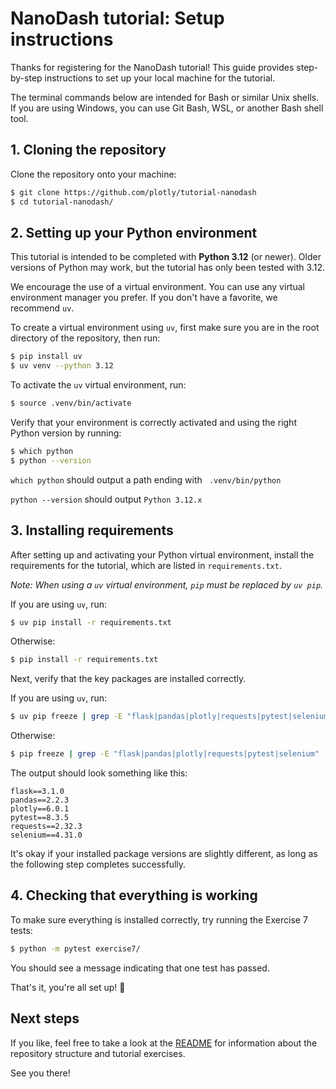 # NanoDash tutorial: Setup instructions

Thanks for registering for the NanoDash tutorial! This guide provides step-by-step instructions to set up your local machine for the tutorial.

The terminal commands below are intended for Bash or similar Unix shells. If you are using Windows, you can use Git Bash, WSL, or another Bash shell tool.

## 1. Cloning the repository

Clone the repository onto your machine:

```bash
$ git clone https://github.com/plotly/tutorial-nanodash
$ cd tutorial-nanodash/
```

## 2. Setting up your Python environment

This tutorial is intended to be completed with **Python 3.12** (or newer). Older versions of Python may work, but the tutorial has only been tested with 3.12.

We encourage the use of a virtual environment. You can use any virtual environment manager you prefer. If you don't have a favorite, we recommend `uv`. 

To create a virtual environment using `uv`, first make sure you are in the root directory of the repository, then run:

```bash
$ pip install uv
$ uv venv --python 3.12
```

To activate the `uv` virtual environment, run:

```bash
$ source .venv/bin/activate
```

Verify that your environment is correctly activated and using the right Python version by running:

```bash
$ which python
$ python --version
```

`which python` should output a path ending with ` .venv/bin/python`

`python --version` should output `Python 3.12.x`

## 3. Installing requirements

After setting up and activating your Python virtual environment, install the requirements for the tutorial, which are listed in `requirements.txt`.

_Note: When using a `uv` virtual environment, `pip` must be replaced by `uv pip`._

If you are using `uv`, run:

```bash
$ uv pip install -r requirements.txt
```

Otherwise:

```bash
$ pip install -r requirements.txt
```

Next, verify that the key packages are installed correctly.

If you are using `uv`, run:

```bash
$ uv pip freeze | grep -E "flask|pandas|plotly|requests|pytest|selenium"
```

Otherwise:

```bash
$ pip freeze | grep -E "flask|pandas|plotly|requests|pytest|selenium"
```

The output should look something like this:

```
flask==3.1.0
pandas==2.2.3
plotly==6.0.1
pytest==8.3.5
requests==2.32.3
selenium==4.31.0
```

It's okay if your installed package versions are slightly different, as long as the following step completes successfully.


## 4. Checking that everything is working

To make sure everything is installed correctly, try running the Exercise 7 tests:

```bash
$ python -m pytest exercise7/
```

You should see a message indicating that one test has passed.

That's it, you're all set up! 🎉

## Next steps

If you like, feel free to take a look at the [README](https://github.com/plotly/tutorial-nanodash/blob/main/README.md) for information about the repository structure and tutorial exercises.

See you there!
